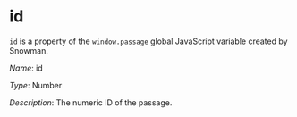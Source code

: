 # id

`id` is a property of the `window.passage` global JavaScript variable created by Snowman.

*Name*: id

*Type*: Number

*Description*: The numeric ID of the passage.
